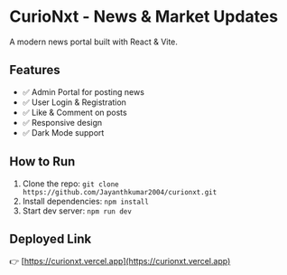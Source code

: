 # CurioNxt - News & Market Updates

A modern news portal built with React & Vite.

## Features
- ✅ Admin Portal for posting news
- ✅ User Login & Registration
- ✅ Like & Comment on posts
- ✅ Responsive design
- ✅ Dark Mode support

## How to Run
1. Clone the repo: `git clone https://github.com/Jayanthkumar2004/curionxt.git`
2. Install dependencies: `npm install`
3. Start dev server: `npm run dev`

## Deployed Link
👉 [https://curionxt.vercel.app](https://curionxt.vercel.app)
